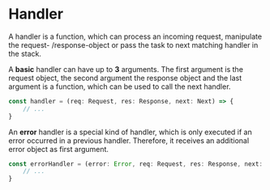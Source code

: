# Handler

A handler is a function, which can process an incoming request, manipulate the request- /response-object or pass the task
to next matching handler in the stack.

A **basic** handler can have up to **3** arguments. The first argument is the request object, the second argument the response object
and the last argument is a function, which can be used to call the next handler.

```typescript
const handler = (req: Request, res: Response, next: Next) => {
    // ...
}
```

An **error** handler is a special kind of handler, which is only executed if an error occurred in a previous handler. Therefore, it receives an additional error object as first argument.

```typescript
const errorHandler = (error: Error, req: Request, res: Response, next: Next) => {
    // ...
}
```
